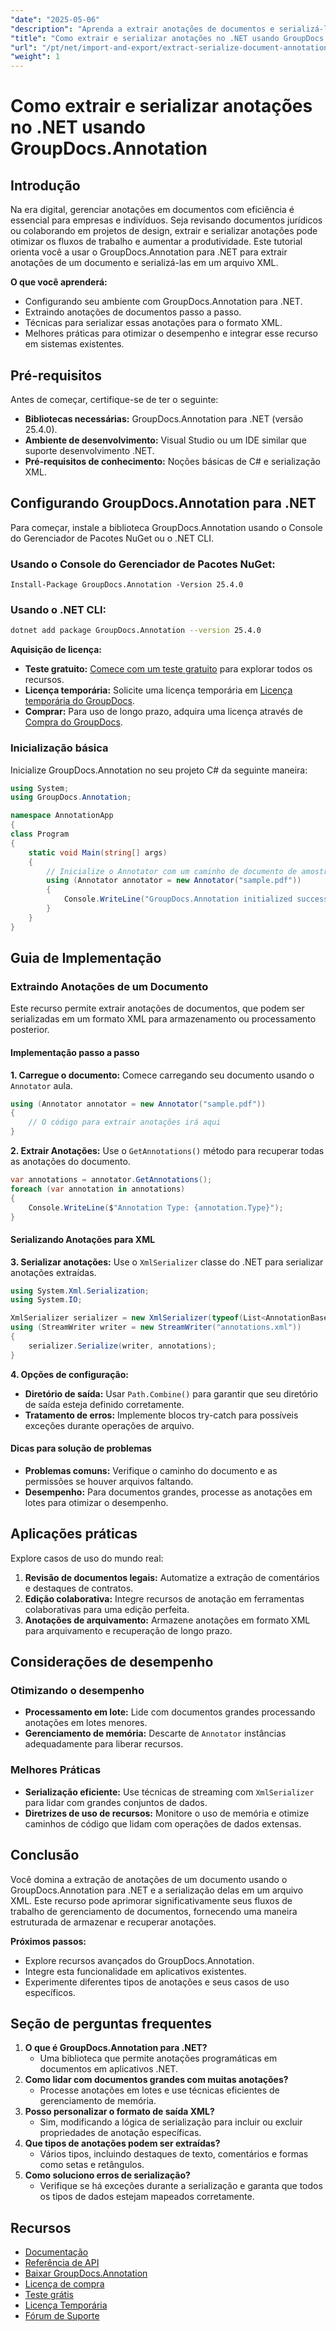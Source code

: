 ```yaml
---
"date": "2025-05-06"
"description": "Aprenda a extrair anotações de documentos e serializá-las em XML com o GroupDocs.Annotation para .NET. Aprimore seu fluxo de trabalho de gerenciamento de documentos hoje mesmo!"
"title": "Como extrair e serializar anotações no .NET usando GroupDocs.Annotation"
"url": "/pt/net/import-and-export/extract-serialize-document-annotations-groupdocs-net/"
"weight": 1
---
```


# Como extrair e serializar anotações no .NET usando GroupDocs.Annotation

## Introdução
Na era digital, gerenciar anotações em documentos com eficiência é essencial para empresas e indivíduos. Seja revisando documentos jurídicos ou colaborando em projetos de design, extrair e serializar anotações pode otimizar os fluxos de trabalho e aumentar a produtividade. Este tutorial orienta você a usar o GroupDocs.Annotation para .NET para extrair anotações de um documento e serializá-las em um arquivo XML.

**O que você aprenderá:**
- Configurando seu ambiente com GroupDocs.Annotation para .NET.
- Extraindo anotações de documentos passo a passo.
- Técnicas para serializar essas anotações para o formato XML.
- Melhores práticas para otimizar o desempenho e integrar esse recurso em sistemas existentes.

## Pré-requisitos
Antes de começar, certifique-se de ter o seguinte:
- **Bibliotecas necessárias:** GroupDocs.Annotation para .NET (versão 25.4.0).
- **Ambiente de desenvolvimento:** Visual Studio ou um IDE similar que suporte desenvolvimento .NET.
- **Pré-requisitos de conhecimento:** Noções básicas de C# e serialização XML.

## Configurando GroupDocs.Annotation para .NET
Para começar, instale a biblioteca GroupDocs.Annotation usando o Console do Gerenciador de Pacotes NuGet ou o .NET CLI.

### Usando o Console do Gerenciador de Pacotes NuGet:
```shell
Install-Package GroupDocs.Annotation -Version 25.4.0
```

### Usando o .NET CLI:
```bash
dotnet add package GroupDocs.Annotation --version 25.4.0
```

**Aquisição de licença:**
- **Teste gratuito:** [Comece com um teste gratuito](https://releases.groupdocs.com/annotation/net/) para explorar todos os recursos.
- **Licença temporária:** Solicite uma licença temporária em [Licença temporária do GroupDocs](https://purchase.groupdocs.com/temporary-license/).
- **Comprar:** Para uso de longo prazo, adquira uma licença através de [Compra do GroupDocs](https://purchase.groupdocs.com/buy).

### Inicialização básica
Inicialize GroupDocs.Annotation no seu projeto C# da seguinte maneira:
```csharp
using System;
using GroupDocs.Annotation;

namespace AnnotationApp
{
class Program
{
    static void Main(string[] args)
    {
        // Inicialize o Annotator com um caminho de documento de amostra
        using (Annotator annotator = new Annotator("sample.pdf"))
        {
            Console.WriteLine("GroupDocs.Annotation initialized successfully.");
        }
    }
}
```

## Guia de Implementação

### Extraindo Anotações de um Documento
Este recurso permite extrair anotações de documentos, que podem ser serializadas em um formato XML para armazenamento ou processamento posterior.

#### Implementação passo a passo
**1. Carregue o documento:**
Comece carregando seu documento usando o `Annotator` aula.
```csharp
using (Annotator annotator = new Annotator("sample.pdf"))
{
    // O código para extrair anotações irá aqui
}
```

**2. Extrair Anotações:**
Use o `GetAnnotations()` método para recuperar todas as anotações do documento.
```csharp
var annotations = annotator.GetAnnotations();
foreach (var annotation in annotations)
{
    Console.WriteLine($"Annotation Type: {annotation.Type}");
}
```

#### Serializando Anotações para XML
**3. Serializar anotações:**
Use o `XmlSerializer` classe do .NET para serializar anotações extraídas.
```csharp
using System.Xml.Serialization;
using System.IO;

XmlSerializer serializer = new XmlSerializer(typeof(List<AnnotationBase>));
using (StreamWriter writer = new StreamWriter("annotations.xml"))
{
    serializer.Serialize(writer, annotations);
}
```

**4. Opções de configuração:**
- **Diretório de saída:** Usar `Path.Combine()` para garantir que seu diretório de saída esteja definido corretamente.
- **Tratamento de erros:** Implemente blocos try-catch para possíveis exceções durante operações de arquivo.

#### Dicas para solução de problemas
- **Problemas comuns:** Verifique o caminho do documento e as permissões se houver arquivos faltando.
- **Desempenho:** Para documentos grandes, processe as anotações em lotes para otimizar o desempenho.

## Aplicações práticas
Explore casos de uso do mundo real:
1. **Revisão de documentos legais:** Automatize a extração de comentários e destaques de contratos.
2. **Edição colaborativa:** Integre recursos de anotação em ferramentas colaborativas para uma edição perfeita.
3. **Anotações de arquivamento:** Armazene anotações em formato XML para arquivamento e recuperação de longo prazo.

## Considerações de desempenho
### Otimizando o desempenho
- **Processamento em lote:** Lide com documentos grandes processando anotações em lotes menores.
- **Gerenciamento de memória:** Descarte de `Annotator` instâncias adequadamente para liberar recursos.

### Melhores Práticas
- **Serialização eficiente:** Use técnicas de streaming com `XmlSerializer` para lidar com grandes conjuntos de dados.
- **Diretrizes de uso de recursos:** Monitore o uso de memória e otimize caminhos de código que lidam com operações de dados extensas.

## Conclusão
Você domina a extração de anotações de um documento usando o GroupDocs.Annotation para .NET e a serialização delas em um arquivo XML. Este recurso pode aprimorar significativamente seus fluxos de trabalho de gerenciamento de documentos, fornecendo uma maneira estruturada de armazenar e recuperar anotações.

**Próximos passos:**
- Explore recursos avançados do GroupDocs.Annotation.
- Integre esta funcionalidade em aplicativos existentes.
- Experimente diferentes tipos de anotações e seus casos de uso específicos.

## Seção de perguntas frequentes
1. **O que é GroupDocs.Annotation para .NET?**
   - Uma biblioteca que permite anotações programáticas em documentos em aplicativos .NET.
2. **Como lidar com documentos grandes com muitas anotações?**
   - Processe anotações em lotes e use técnicas eficientes de gerenciamento de memória.
3. **Posso personalizar o formato de saída XML?**
   - Sim, modificando a lógica de serialização para incluir ou excluir propriedades de anotação específicas.
4. **Que tipos de anotações podem ser extraídas?**
   - Vários tipos, incluindo destaques de texto, comentários e formas como setas e retângulos.
5. **Como soluciono erros de serialização?**
   - Verifique se há exceções durante a serialização e garanta que todos os tipos de dados estejam mapeados corretamente.

## Recursos
- [Documentação](https://docs.groupdocs.com/annotation/net/)
- [Referência de API](https://reference.groupdocs.com/annotation/net/)
- [Baixar GroupDocs.Annotation](https://releases.groupdocs.com/annotation/net/)
- [Licença de compra](https://purchase.groupdocs.com/buy)
- [Teste grátis](https://releases.groupdocs.com/annotation/net/)
- [Licença Temporária](https://purchase.groupdocs.com/temporary-license/)
- [Fórum de Suporte](https://forum.groupdocs.com/c/annotation/)